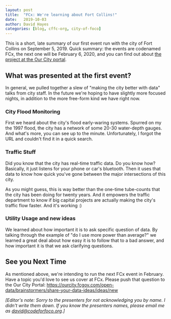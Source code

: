 ```yaml
---
layout: post
title:  "FCx: We're learning about Fort Collins!"
date:   2019-10-03
author: David Hayes
categories: [blog, cffc-org, city-of-foco]
---
```


This is a short, late summary of our first event run with the city of Fort Collins on September 5, 2019. Quick summary: the events are codenamed FCx, the next one will be February 6, 2020, and you can find out about [the project at the Our City portal](https://ourcity.fcgov.com/open-data).

## What was presented at the first event?

In general, we pulled together a slew of "making the city better with data" talks from city staff. In the future we're hoping to have slightly more focused nights, in addition to the more free-form kind we have right now.

### City Flood Monitoring

First we heard about the city's flood early-waring systems. Spurred on my the 1997 flood, the city has a network of some 20-30 water-depth gauges. And what's more, you can see up to the minute. Unfortunately, I forgot the URL and couldn't find it in a quick search.

### Traffic Stuff

Did you know that the city has real-time traffic data. Do you know how? Basically, it just listens for your phone or car's bluetooth. Then it uses that data to know how quick you've gone between the major intersections of this city. 

As you might guess, this is way better than the one-time tube-counts that the city has been doing for twenty years. And it empowers the traffic department to know if big capital projects are actually making the city's traffic flow faster. And it's working :)

### Utility Usage and new ideas

We learned about how important it is to ask specific question of data. By talking through the example of "do I use more power than average?" we learned a great deal about how easy it is to follow that to a bad answer, and how important it is that we ask clarifying questions.

## See you Next Time

As mentioned above, we're intending to run the next FCx event in February. Have a topic you'd love to see us cover at FCx. Please push that question to the Our City Portal: https://ourcity.fcgov.com/open-data/brainstormers/share-your-data-ideas/ideas/new

*[Editor's note: Sorry to the presenters for not acknowledging you by name. I didn't write them down. If you know the presenters names, please email me as david@codeforfoco.org.]*